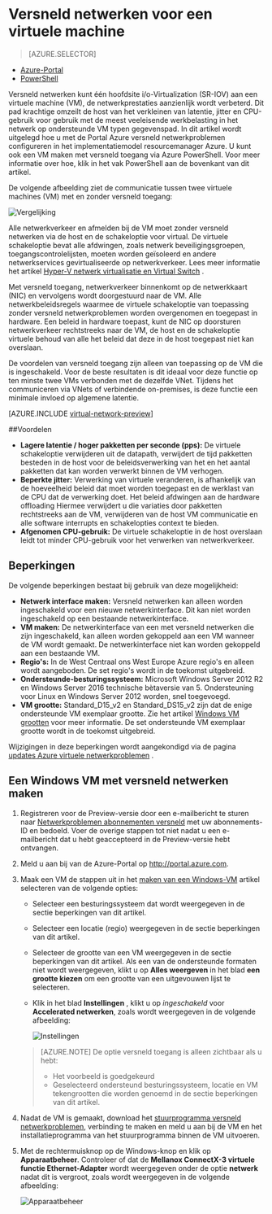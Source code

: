 <properties 
   pageTitle="Versneld toegang voor een virtuele machine - Portal | Microsoft Azure"
   description="Leer hoe u versneld netwerkproblemen configureren voor een Azure virtuele machine met behulp van de Azure-Portal."
   services="virtual-network"
   documentationCenter="na"
   authors="jimdial"
   manager="carmonm"
   editor=""
   tags="azure-resource-manager"
/>
<tags 
   ms.service="virtual-network"
   ms.devlang="na"
   ms.topic="article"
   ms.tgt_pltfrm="na"
   ms.workload="infrastructure-services"
   ms.date="09/26/2016"
   ms.author="jdial" />

# <a name="accelerated-networking-for-a-virtual-machine"></a>Versneld netwerken voor een virtuele machine

> [AZURE.SELECTOR]
- [Azure-Portal](virtual-network-accelerated-networking-portal.md)
- [PowerShell](virtual-network-accelerated-networking-powershell.md)

Versneld netwerken kunt één hoofdsite i/o-Virtualization (SR-IOV) aan een virtuele machine (VM), de netwerkprestaties aanzienlijk wordt verbeterd. Dit pad krachtige omzeilt de host van het verkleinen van latentie, jitter en CPU-gebruik voor gebruik met de meest veeleisende werkbelasting in het netwerk op ondersteunde VM typen gegevenspad. In dit artikel wordt uitgelegd hoe u met de Portal Azure versneld netwerkproblemen configureren in het implementatiemodel resourcemanager Azure. U kunt ook een VM maken met versneld toegang via Azure PowerShell. Voor meer informatie over hoe, klik in het vak PowerShell aan de bovenkant van dit artikel.

De volgende afbeelding ziet de communicatie tussen twee virtuele machines (VM) met en zonder versneld toegang:

![Vergelijking](./media/virtual-network-accelerated-networking-portal/image1.png)

Alle netwerkverkeer en afmelden bij de VM moet zonder versneld netwerken via de host en de schakeloptie voor virtual. De virtuele schakeloptie bevat alle afdwingen, zoals netwerk beveiligingsgroepen, toegangscontrolelijsten, moeten worden geïsoleerd en andere netwerkservices gevirtualiseerde op netwerkverkeer. Lees meer informatie het artikel [Hyper-V netwerk virtualisatie en Virtual Switch](https://technet.microsoft.com/library/jj945275.aspx) .

Met versneld toegang, netwerkverkeer binnenkomt op de netwerkkaart (NIC) en vervolgens wordt doorgestuurd naar de VM. Alle netwerkbeleidsregels waarmee de virtuele schakeloptie van toepassing zonder versneld netwerkproblemen worden overgenomen en toegepast in hardware. Een beleid in hardware toepast, kunt de NIC op doorsturen netwerkverkeer rechtstreeks naar de VM, de host en de schakeloptie virtuele behoud van alle het beleid dat deze in de host toegepast niet kan overslaan.

De voordelen van versneld toegang zijn alleen van toepassing op de VM die is ingeschakeld. Voor de beste resultaten is dit ideaal voor deze functie op ten minste twee VMs verbonden met de dezelfde VNet. Tijdens het communiceren via VNets of verbindende on-premises, is deze functie een minimale invloed op algemene latentie.

[AZURE.INCLUDE [virtual-network-preview](../../includes/virtual-network-preview.md)]

##<a name="benefits"></a>Voordelen

- **Lagere latentie / hoger pakketten per seconde (pps):** De virtuele schakeloptie verwijderen uit de datapath, verwijdert de tijd pakketten besteden in de host voor de beleidsverwerking van het en het aantal pakketten dat kan worden verwerkt binnen de VM verhogen.
- **Beperkte jitter:** Verwerking van virtuele veranderen, is afhankelijk van de hoeveelheid beleid dat moet worden toegepast en de werklast van de CPU dat de verwerking doet. Het beleid afdwingen aan de hardware offloading Hiermee verwijdert u die variaties door pakketten rechtstreeks aan de VM, verwijderen van de host VM communicatie en alle software interrupts en schakelopties context te bieden.
- **Afgenomen CPU-gebruik:** De virtuele schakeloptie in de host overslaan leidt tot minder CPU-gebruik voor het verwerken van netwerkverkeer.

## <a name="limitations"></a>Beperkingen

De volgende beperkingen bestaat bij gebruik van deze mogelijkheid:
 
- **Netwerk interface maken:** Versneld netwerken kan alleen worden ingeschakeld voor een nieuwe netwerkinterface.  Dit kan niet worden ingeschakeld op een bestaande netwerkinterface.
- **VM maken:** De netwerkinterface van een met versneld netwerken die zijn ingeschakeld, kan alleen worden gekoppeld aan een VM wanneer de VM wordt gemaakt. De netwerkinterface niet kan worden gekoppeld aan een bestaande VM.
- **Regio's:** In de West Centraal ons West Europe Azure regio's en alleen wordt aangeboden. De set regio's wordt in de toekomst uitgebreid.
- **Ondersteunde-besturingssysteem:** Microsoft Windows Server 2012 R2 en Windows Server 2016 technische bètaversie van 5. Ondersteuning voor Linux en Windows Server 2012 worden, snel toegevoegd.
- **VM grootte:** Standard_D15_v2 en Standard_DS15_v2 zijn dat de enige ondersteunde VM exemplaar grootte. Zie het artikel [Windows VM grootten](../virtual-machines/virtual-machines-windows-sizes.md) voor meer informatie. De set ondersteunde VM exemplaar grootte wordt in de toekomst uitgebreid.

Wijzigingen in deze beperkingen wordt aangekondigd via de pagina [updates Azure virtuele netwerkproblemen](https://azure.microsoft.com/updates/accelerated-networking-in-preview) .

## <a name="create-a-windows-vm-with-accelerated-networking"></a>Een Windows VM met versneld netwerken maken

1. Registreren voor de Preview-versie door een e-mailbericht te sturen naar [Netwerkproblemen abonnementen versneld](mailto:axnpreview@microsoft.com?subject=Request%20to%20enable%20subscription%20%3csubscription%20id%3e) met uw abonnements-ID en bedoeld. Voer de overige stappen tot niet nadat u een e-mailbericht dat u hebt geaccepteerd in de Preview-versie hebt ontvangen.
2. Meld u aan bij van de Azure-Portal op http://portal.azure.com.
3. Maak een VM de stappen uit in het [maken van een Windows-VM](../virtual-machines/virtual-machines-windows-hero-tutorial.md) artikel selecteren van de volgende opties:
    - Selecteer een besturingssysteem dat wordt weergegeven in de sectie beperkingen van dit artikel.
    - Selecteer een locatie (regio) weergegeven in de sectie beperkingen van dit artikel.
    - Selecteer de grootte van een VM weergegeven in de sectie beperkingen van dit artikel. Als een van de ondersteunde formaten niet wordt weergegeven, klikt u op **Alles weergeven** in het blad **een grootte kiezen** om een grootte van een uitgevouwen lijst te selecteren.
    - Klik in het blad **Instellingen** , klikt u op *ingeschakeld* voor **Accelerated netwerken**, zoals wordt weergegeven in de volgende afbeelding:

        ![Instellingen](./media/virtual-network-accelerated-networking-portal/image3.png)

    >[AZURE.NOTE] De optie versneld toegang is alleen zichtbaar als u hebt:
    >
    >- Het voorbeeld is goedgekeurd
    >- Geselecteerd ondersteund besturingssysteem, locatie en VM tekengrootten die worden genoemd in de sectie beperkingen van dit artikel.

5. Nadat de VM is gemaakt, download het [stuurprogramma versneld netwerkproblemen](https://gallery.technet.microsoft.com/Azure-Accelerated-471b5d84), verbinding te maken en meld u aan bij de VM en het installatieprogramma van het stuurprogramma binnen de VM uitvoeren.
6. Met de rechtermuisknop op de Windows-knop en klik op **Apparaatbeheer**. Controleer of dat de **Mellanox ConnectX-3 virtuele functie Ethernet-Adapter** wordt weergegeven onder de optie **netwerk** nadat dit is vergroot, zoals wordt weergegeven in de volgende afbeelding:

    ![Apparaatbeheer](./media/virtual-network-accelerated-networking-portal/image2.png)